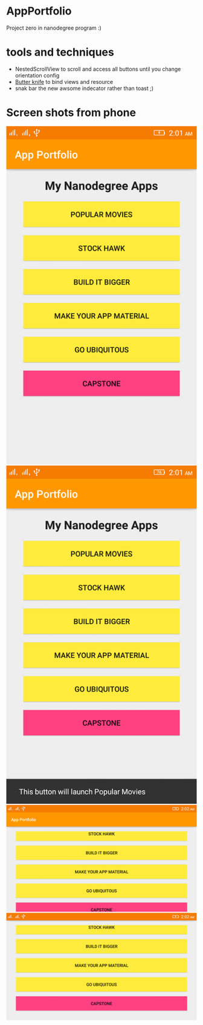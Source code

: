 # AppPortfolio
Project zero in nanodegree program :)

# tools and techniques 
- NestedScrollView to scroll and access all buttons until you change orientation config
- [Butter knife](http://jakewharton.github.io/butterknife/) to bind views and resource
- snak bar the new awsome indecator rather than toast ;)

# Screen shots from phone
![alt tag](https://github.com/MostafaAnter/AppPortfolio/blob/master/device-2016-11-26-020105.png)![alt tag](https://github.com/MostafaAnter/AppPortfolio/blob/master/device-2016-11-26-020139.png)![alt tag](https://github.com/MostafaAnter/AppPortfolio/blob/master/device-2016-11-26-020230.png)![alt tag](https://github.com/MostafaAnter/AppPortfolio/blob/master/device-2016-11-26-020301.png)
